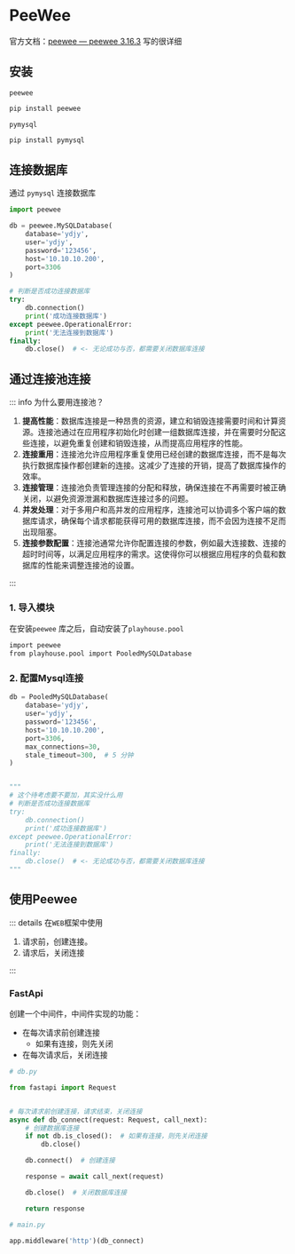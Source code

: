 # PeeWee



官方文档：[peewee — peewee 3.16.3](https://docs.peewee-orm.com/en/latest/index.html) 写的很详细

## 安装

`peewee`

``` bash
pip install peewee
```

`pymysql`

``` bash
pip install pymysql
```



## 连接数据库

通过 `pymysql` 连接数据库



``` python
import peewee

db = peewee.MySQLDatabase(
    database='ydjy',
    user='ydjy',
    password='123456',
    host='10.10.10.200',
    port=3306
)

# 判断是否成功连接数据库
try:
    db.connection()
    print('成功连接数据库')
except peewee.OperationalError:
    print('无法连接到数据库')
finally:
    db.close()	# <- 无论成功与否，都需要关闭数据库连接
```





## 通过连接池连接

::: info 为什么要用连接池？

1. **提高性能**：数据库连接是一种昂贵的资源，建立和销毁连接需要时间和计算资源。连接池通过在应用程序初始化时创建一组数据库连接，并在需要时分配这些连接，以避免重复创建和销毁连接，从而提高应用程序的性能。
2. **连接重用**：连接池允许应用程序重复使用已经创建的数据库连接，而不是每次执行数据库操作都创建新的连接。这减少了连接的开销，提高了数据库操作的效率。
3. **连接管理**：连接池负责管理连接的分配和释放，确保连接在不再需要时被正确关闭，以避免资源泄漏和数据库连接过多的问题。
4. **并发处理**：对于多用户和高并发的应用程序，连接池可以协调多个客户端的数据库请求，确保每个请求都能获得可用的数据库连接，而不会因为连接不足而出现阻塞。
5. **连接参数配置**：连接池通常允许你配置连接的参数，例如最大连接数、连接的超时时间等，以满足应用程序的需求。这使得你可以根据应用程序的负载和数据库的性能来调整连接池的设置。

:::



### 1. 导入模块

在安装`peewee` 库之后，自动安装了`playhouse.pool`

``` bash
import peewee
from playhouse.pool import PooledMySQLDatabase
```



### 2. 配置Mysql连接

``` python
db = PooledMySQLDatabase(
    database='ydjy',
    user='ydjy',
    password='123456',
    host='10.10.10.200',
    port=3306,
    max_connections=30,
    stale_timeout=300,  # 5 分钟
)


"""
# 这个待考虑要不要加，其实没什么用
# 判断是否成功连接数据库
try:
    db.connection()
    print('成功连接数据库')
except peewee.OperationalError:
    print('无法连接到数据库')
finally:
    db.close()	# <- 无论成功与否，都需要关闭数据库连接
"""
```







## 使用Peewee

::: details 在`WEB`框架中使用

1. 请求前，创建连接。
2. 请求后，关闭连接

:::



### FastApi

创建一个中间件，中间件实现的功能：

- 在每次请求前创建连接
  - 如果有连接，则先关闭
- 在每次请求后，关闭连接

``` python
# db.py

from fastapi import Request


# 每次请求前创建连接，请求结束，关闭连接
async def db_connect(request: Request, call_next):
    # 创建数据库连接
    if not db.is_closed():  # 如果有连接，则先关闭连接
        db.close()

    db.connect()  # 创建连接

    response = await call_next(request)

    db.close()  # 关闭数据库连接

    return response
```



``` python
# main.py

app.middleware('http')(db_connect)
```

























































